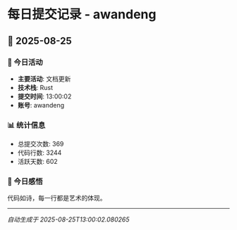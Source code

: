 # 每日提交记录 - awandeng

## 📅 2025-08-25

### 🎯 今日活动
- **主要活动**: 文档更新
- **技术栈**: Rust
- **提交时间**: 13:00:02
- **账号**: awandeng

### 📊 统计信息
- 总提交次数: 369
- 代码行数: 3244
- 活跃天数: 602

### 💭 今日感悟
代码如诗，每一行都是艺术的体现。

---
*自动生成于 2025-08-25T13:00:02.080265*
